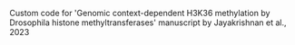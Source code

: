 Custom code for 'Genomic context-dependent H3K36 methylation by Drosophila histone methyltransferases' manuscript by Jayakrishnan et al., 2023
